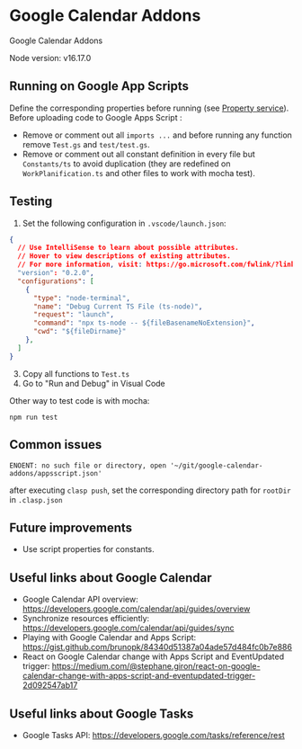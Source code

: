 # Google Calendar Addons

Google Calendar Addons

Node version: v16.17.0

## Running on Google App Scripts

Define the corresponding properties before running (see [Property service](https://developers.google.com/apps-script/reference/properties?hl=en)). Before uploading code to Google Apps Script :

- Remove or comment out all `imports ...` and before running any function remove `Test.gs` and `test/test.gs`.
- Remove or comment out all constant definition in every file but `Constants/ts` to avoid duplication (they are redefined on `WorkPlanification.ts` and other files to work with mocha test).


## Testing

1. Set the following configuration in `.vscode/launch.json`:
  ```json
  {
    // Use IntelliSense to learn about possible attributes.
    // Hover to view descriptions of existing attributes.
    // For more information, visit: https://go.microsoft.com/fwlink/?linkid=830387
    "version": "0.2.0",
    "configurations": [
      {
        "type": "node-terminal",
        "name": "Debug Current TS File (ts-node)",
        "request": "launch",
        "command": "npx ts-node -- ${fileBasenameNoExtension}",
        "cwd": "${fileDirname}"
      },
    ]
  }
  ```
3. Copy all functions to `Test.ts`
4. Go to "Run and Debug" in Visual Code


Other way to test code is with mocha:

```shell
npm run test
```

## Common issues

```shell
ENOENT: no such file or directory, open '~/git/google-calendar-addons/appsscript.json'
```

after executing `clasp push`, set the corresponding directory path for `rootDir` in `.clasp.json`

## Future improvements

- Use script properties for constants.

## Useful links about Google Calendar

- Google Calendar API overview: https://developers.google.com/calendar/api/guides/overview
- Synchronize resources efficiently: https://developers.google.com/calendar/api/guides/sync
- Playing with Google Calendar and Apps Script: https://gist.github.com/brunopk/84340d51387a04ade57d484fc0b7e886
- React on Google Calendar change with Apps Script and EventUpdated trigger: https://medium.com/@stephane.giron/react-on-google-calendar-change-with-apps-script-and-eventupdated-trigger-2d092547ab17

## Useful links about Google Tasks

- Google Tasks API: https://developers.google.com/tasks/reference/rest
